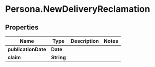 # Persona.NewDeliveryReclamation

## Properties

Name | Type | Description | Notes
------------ | ------------- | ------------- | -------------
**publicationDate** | **Date** |  | 
**claim** | **String** |  | 



